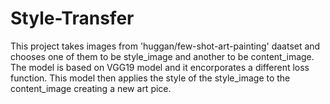 # Style-Transfer
This project takes images from 'huggan/few-shot-art-painting' daatset and chooses one of them to be style_image and another to be content_image. 
The model is based on VGG19 model and it encorporates a different loss function. This model then applies the style of the style_image to the content_image creating a new art pice.
